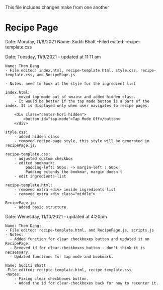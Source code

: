 This file includes changes make from one another

# Recipe Page

Date: Monday, 11/8/2021
    Name: Suditi Bhatt
    -Filed edited: recipe-template.css

Date: Tuesday, 11/9/2021 - updated at 11:11 am
   
    Name: Them Dang
    - File edited: index.html, recipe-template.html, style.css, recipe-template.css, and RecipePage.js

    - Notes: need to look at the style for the ingredient list
    
    index.html:
        - moved tap mode out of <main> and added hidden class.
        - It would be better if the tap mode button is a part of the index. It is displayed only when user navigates to recipe pages.

        <div class="center-hori hidden">
            <button id="tap-mode">Tap Mode Off</button>
        </div>

    style.css:
        - added hidden class 
        - removed recipe-page style, this style will be generated in recipePage.js.

    recipe-template.css:
        - adjusted custom checkbox
        - edited bookmark:
             padding-left: 50px; -> margin-left : 50px;
             Padding extends the bookmar, margin doesn't
        - edit ingredients-list
    
    recipe-template.html:
        - removed extra <div> inside ingredients list
        - removed extra <div class="middle">

    RecipePage.js:
        - added basic structure.
    
Date: Wenesday, 11/10/2021 - updated at 4:20pm

    Name: Them Dang;
    - File edited: recipe-template.html, and RecipePage.js, scripts.js
    - Notes: 
      - Added function for clear checkboxes button and updated it on RecipePage.
      - Removed id for clear-checkboxes button - don't think it is necsessary.
      - Updated functions for tap mode and bookmark.

    Name: Suditi Bhatt
    -File edited: recipte-template.html, recipe-template.css
    -Notes:
        - Fixing clear checkboxes button.
        - Added the id for clear-checkboxes back for now to recenter it.
  

